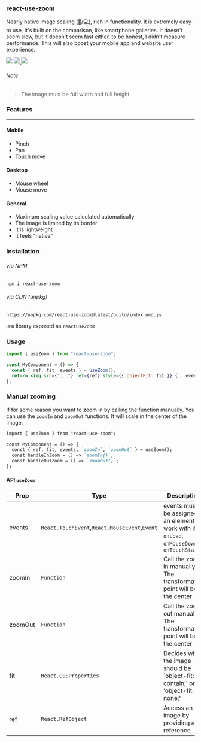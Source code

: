 ### react-use-zoom

Nearly native image scaling (:iphone:/:computer:), rich in functionality. It is extremely easy to use. It's built on the comparison, like smartphone galleries. It doesn't seem slow, but it doesn't seem fast either. to be honest, I didn't measure performance. This will also boost your mobile app and website user experience.

<p>
  <a href="https://www.npmjs.com/package/react-use-zoom"><img  src="https://img.shields.io/npm/v/react-use-zoom?style=for-the-badge"/></a>

<a href="https://bundlephobia.com/result?p=react-use-zoom@latest">
  <img src="https://img.shields.io/bundlephobia/min/react-use-zoom?style=for-the-badge"/>
</a>
  
<a href="https://bundlephobia.com/result?p=react-use-zoom@latest">
  <img src="https://img.shields.io/bundlephobia/minzip/react-use-zoom?style=for-the-badge"/>
</a>

</p>

###### Note

> The image must be full width and full height

### Features

---

#### Mobile

- Pinch
- Pan
- Touch move

#### Desktop

- Mouse wheel
- Mouse move

#### General

- Maximum scaling value calculated automatically
- The image is limited by its border
- It is lightweight
- It feels "native"

### Installation

###### via NPM

```
npm i react-use-zoom
```

###### via CDN (unpkg)

```
https://unpkg.com/react-use-zoom@latest/build/index.umd.js
```

`UMD` library exposed as `reactUseZoom`

### Usage

```jsx
import { useZoom } from "react-use-zoom";

const MyComponent = () => {
  const { ref, fit, events } = useZoom();
  return <img src={"..."} ref={ref} style={{ objectFit: fit }} {...events} />;
};
```

### Manual zooming

If for some reason you want to zoom in by calling the function manually. You can use the `zoomIn` and `zoomOut` functions. It will scale in the center of the image.

```markdown
import { useZoom } from "react-use-zoom";

const MyComponent = () => {
  const { ref, fit, events, `zoomIn`, `zoomOut` } = useZoom();
  const handleInZoom = () => `zoomIn()`;
  const handleOutZoom = () => `zoomOut()`;
};
```

#### API `useZoom`

| Prop    | Type                                          | Description                                                                                      |
| ------- | --------------------------------------------- | ------------------------------------------------------------------------------------------------ |
| events  | `React.TouchEvent`,`React.MouseEvent`,`Event` | events must be assigned to an element to work with it. `onLoad`, `onMouseDown` or `onTouchStart` |
| zoomIn  | `Function`                                    | Call the zoom in manually. The transformation point will be at the center                        |
| zoomOut | `Function`                                    | Call the zoom out manually. The transformation point will be at the center                       |
| fit   | `React.CSSProperties`                         |Decides when the image should be `object-fit: contain;' or 'object-fit: none;'
| ref     | `React.RefObject`                             | Access an image by providing a reference                                                         |